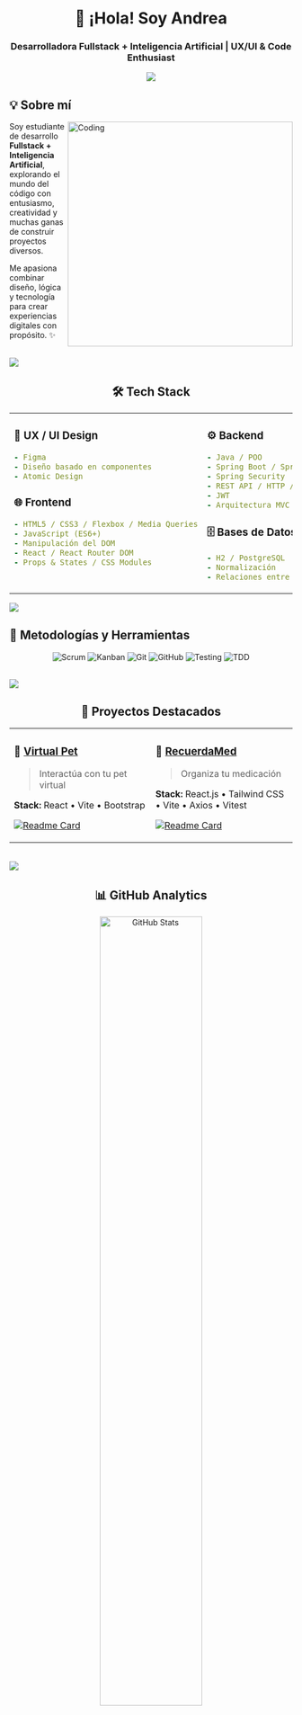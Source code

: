 <div align="center">

# 👋 ¡Hola! Soy Andrea

### Desarrolladora Fullstack + Inteligencia Artificial | UX/UI & Code Enthusiast

<img src="https://user-images.githubusercontent.com/73097560/115834477-dbab4500-a447-11eb-908a-139a6edaec5c.gif">

</div>

## 💡 Sobre mí

<img align="right" alt="Coding" width="400" src="https://media.giphy.com/media/L1R1tvI9svkIWwpVYr/giphy.gif">

Soy estudiante de desarrollo **Fullstack + Inteligencia Artificial**, explorando el mundo del código con entusiasmo, creatividad y muchas ganas de construir proyectos diversos.

Me apasiona combinar diseño, lógica y tecnología para crear experiencias digitales con propósito. ✨

<br clear="right"/>

<img src="https://user-images.githubusercontent.com/73097560/115834477-dbab4500-a447-11eb-908a-139a6edaec5c.gif">

<br>

<div align="center">

## 🛠️ Tech Stack

<table>
<tr>
<td valign="top" width="50%">

### 🎨 UX / UI Design
```yaml
- Figma
- Diseño basado en componentes
- Atomic Design
```

### 🌐 Frontend
```yaml
- HTML5 / CSS3 / Flexbox / Media Queries
- JavaScript (ES6+)
- Manipulación del DOM
- React / React Router DOM
- Props & States / CSS Modules
```

</td>
<td valign="top" width="50%">

### ⚙️ Backend
```yaml
- Java / POO
- Spring Boot / Spring Data JPA
- Spring Security
- REST API / HTTP / Postman
- JWT
- Arquitectura MVC / DAO / 3 capas
```

### 🗄️ Bases de Datos
```yaml
- H2 / PostgreSQL
- Normalización
- Relaciones entre tablas
```

</td>
</tr>
</table>

</div>

<img src="https://user-images.githubusercontent.com/73097560/115834477-dbab4500-a447-11eb-908a-139a6edaec5c.gif">

<br>

## 🧠 Metodologías y Herramientas

<div align="center">

![Scrum](https://img.shields.io/badge/Scrum-6DB33F?style=for-the-badge&logo=scrumalliance&logoColor=white)
![Kanban](https://img.shields.io/badge/Kanban-0079BF?style=for-the-badge&logo=trello&logoColor=white)
![Git](https://img.shields.io/badge/Git-F05032?style=for-the-badge&logo=git&logoColor=white)
![GitHub](https://img.shields.io/badge/GitHub-181717?style=for-the-badge&logo=github&logoColor=white)
![Testing](https://img.shields.io/badge/Testing-25A162?style=for-the-badge&logo=jest&logoColor=white)
![TDD](https://img.shields.io/badge/TDD-FF6B6B?style=for-the-badge&logo=testing-library&logoColor=white)

</div>

<br>

<img src="https://user-images.githubusercontent.com/73097560/115834477-dbab4500-a447-11eb-908a-139a6edaec5c.gif">

<br>

<div align="center">

## 🚀 Proyectos Destacados

<table>
<tr>
<td width="50%" valign="top">

### 🐾 [Virtual Pet](https://github.com/andreaonweb/Virtual-Pet)
> Interactúa con tu pet virtual

**Stack:** React • Vite • Bootstrap

[![Readme Card](https://github-readme-stats.vercel.app/api/pin/?username=andreaonweb&repo=Virtual-Pet&theme=midnight-purple&hide_border=true&border_radius=15)](https://github.com/andreaonweb/Virtual-Pet)

</td>
<td width="50%" valign="top">

### 💊 [RecuerdaMed](https://github.com/andreaonweb/RecuerdaMed-FrontEnd)
> Organiza tu medicación

**Stack:** React.js • Tailwind CSS • Vite • Axios • Vitest

[![Readme Card](https://github-readme-stats.vercel.app/api/pin/?username=andreaonweb&repo=RecuerdaMed-FrontEnd&theme=midnight-purple&hide_border=true&border_radius=15)](https://github.com/andreaonweb/RecuerdaMed-FrontEnd)

</td>
</tr>
</table>

</div>

<br>

<img src="https://user-images.githubusercontent.com/73097560/115834477-dbab4500-a447-11eb-908a-139a6edaec5c.gif">

<br>

<div align="center">

## 📊 GitHub Analytics
<div align="center">
  <img width="60%" src="https://github-readme-stats.vercel.app/api?username=andreaonweb&show_icons=true&theme=midnight-purple&hide_border=true&border_radius=15&bg_color=0d1117&title_color=a855f7&icon_color=a855f7&text_color=c9d1d9" alt="GitHub Stats" />
</div>

<br/>

<div align="center">
  <img width="60%" src="https://github-readme-streak-stats.herokuapp.com/?user=andreaonweb&theme=midnight-purple&hide_border=true&border_radius=15&background=0d1117&ring=a855f7&fire=a855f7&currStreakLabel=a855f7" alt="GitHub Streak" />
</div>
</tr>
</table>

<img src="https://github-readme-activity-graph.vercel.app/graph?username=andreaonweb&custom_title=Contribution%20Graph&bg_color=0d1117&color=a855f7&line=a855f7&point=c9d1d9&area_color=a855f7&area=true&hide_border=true&radius=15" width="100%" alt="Contribution Graph"/>

<br>

<img width="40%" src="https://github-readme-stats.vercel.app/api/top-langs/?username=andreaonweb&layout=compact&theme=midnight-purple&hide_border=true&border_radius=15&bg_color=0d1117&title_color=a855f7&text_color=c9d1d9" alt="Most Used Languages" />

</div>

<br>

<img src="https://user-images.githubusercontent.com/73097560/115834477-dbab4500-a447-11eb-908a-139a6edaec5c.gif">

<br>

<div align="center">

## 🏷️ Tecnologías Principales

<table>
<tr>
<td align="center" width="50">
<img src="https://skillicons.dev/icons?i=html" width="50" height="50" alt="HTML5" />
<br>HTML5
</td>
<td align="center" width="50">
<img src="https://skillicons.dev/icons?i=css" width="50" height="50" alt="CSS3" />
<br>CSS3
</td>
<td align="center" width="50">
<img src="https://skillicons.dev/icons?i=js" width="50" height="50" alt="JavaScript" />
<br>JavaScript
</td>
<td align="center" width="50">
<img src="https://skillicons.dev/icons?i=react" width="50" height="50" alt="React" />
<br>React
</td>
<td align="center" width="50">
<img src="https://skillicons.dev/icons?i=java" width="50" height="50" alt="Java" />
<br>Java
</td>
</tr>
<tr>
<td align="center" width="50">
<img src="https://skillicons.dev/icons?i=spring" width="50" height="50" alt="Spring Boot" />
<br>Spring
</td>
<td align="center" width="50">
<img src="https://skillicons.dev/icons?i=postgres" width="50" height="50" alt="PostgreSQL" />
<br>PostgreSQL
</td>
<td align="center" width="50">
<img src="https://skillicons.dev/icons?i=git" width="50" height="50" alt="Git" />
<br>Git
</td>
<td align="center" width="50">
<img src="https://skillicons.dev/icons?i=github" width="50" height="50" alt="GitHub" />
<br>GitHub
</td>
<td align="center" width="100">
<img src="https://skillicons.dev/icons?i=figma" width="50" height="50" alt="Figma" />
<br>Figma
</td>
</tr>
</table>

</div>

<br>

<img src="https://user-images.githubusercontent.com/73097560/115834477-dbab4500-a447-11eb-908a-139a6edaec5c.gif">

<br>

<div align="center">

## 📫 Conecta Conmigo

<table>
<tr>
<td align="center" width="33%">
<a href="mailto:andreaonweb.dev@gmail.com">
<img src="https://img.shields.io/badge/Email-D14836?style=for-the-badge&logo=gmail&logoColor=white" alt="Email"/>
</a>
<br><br>
<strong>📧 andreaonweb.dev@gmail.com</strong>
</td>
<td align="center" width="33%">
<a href="https://www.linkedin.com/in/andrea-olivera-romero-x">
<img src="https://img.shields.io/badge/LinkedIn-0077B5?style=for-the-badge&logo=linkedin&logoColor=white" alt="LinkedIn"/>
</a>
<br><br>
<strong>💼 Andrea Olivera Romero</strong>
</td>
<td align="center" width="33%">
<a href="https://github.com/andreaonweb">
<img src="https://img.shields.io/badge/GitHub-181717?style=for-the-badge&logo=github&logoColor=white" alt="GitHub"/>
</a>
<br><br>
<strong>🖥️ @andreaonweb</strong>
</td>
</tr>
</table>

</div>

<br>

<div align="center">

<img src="https://user-images.githubusercontent.com/73097560/115834477-dbab4500-a447-11eb-908a-139a6edaec5c.gif">

### ✨ Gracias por visitar mi perfil, ¡esto es solo el comienzo! 💫

<img src="https://capsule-render.vercel.app/api?type=waving&color=gradient&customColorList=12,14,20&height=120&section=footer&text=Keep%20Coding!&fontSize=40&fontColor=fff&animation=twinkling"/>

</div>
